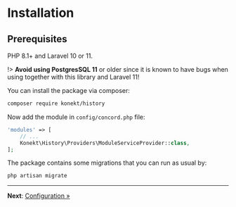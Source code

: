 # Installation

## Prerequisites

PHP 8.1+ and Laravel 10 or 11.

!> **Avoid using PostgresSQL 11** or older since it is known to have bugs when using together with this library and Laravel 11!

You can install the package via composer:

``` bash
composer require konekt/history
```

Now add the module in `config/concord.php` file:

```php
'modules' => [
    // ...
    Konekt\History\Providers\ModuleServiceProvider::class,
];
```

The package contains some migrations that you can run as usual by:

```bash
php artisan migrate
```

---

**Next**: [Configuration &raquo;](configuration.md)
